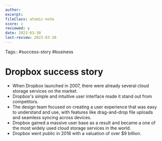 ```yaml
---
author:
excerpt:
fileClass: atomic-note
score: x
reviewed: y
date: 2023-03-30
last-review: 2023-03-30
---
```

Tags:: #success-story #business

# Dropbox success story

* When Dropbox launched in 2007, there were already several cloud storage services on the market. 
* Dropbox's simple and intuitive user interface made it stand out from competitors. 
* The design team focused on creating a user experience that was easy to understand and use, with features like drag-and-drop file uploads and seamless syncing across devices.
* Dropbox gained a massive user base as a result and became a one of the most widely used cloud storage services in the world. 
* Dropbox went public in 2018 with a valuation of over $9 billion.